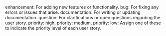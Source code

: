 enhancement: For adding new features or functionality.
bug: For fixing any errors or issues that arise.
documentation: For writing or updating documentation.
question: For clarifications or open questions regarding the user story.
priority: high, priority: medium, priority: low: Assign one of these to indicate the priority level of each user story.
